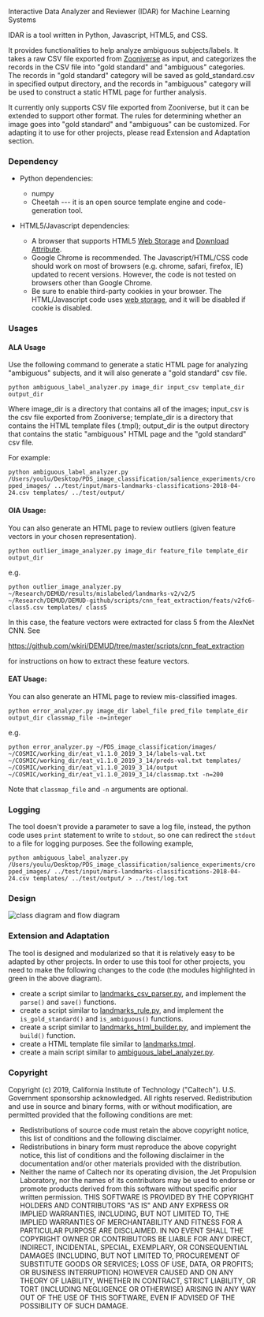 Interactive Data Analyzer and Reviewer (IDAR) for Machine Learning Systems 

IDAR is a tool written in Python, Javascript, HTML5, and CSS. 

It provides functionalities to help analyze ambiguous subjects/labels. It takes a raw CSV file exported from [Zooniverse](https://www.zooniverse.org/) as input, and categorizes the records in the CSV file into "gold standard" and "ambiguous" categories. The records in "gold standard" category will be saved as gold_standard.csv in specified output directory, and the records in "ambiguous" category will be used to construct a static HTML page for further analysis. 

It currently only supports CSV file exported from Zooniverse, but it can be extended to support other format. The rules for determining whether an image goes into "gold standard" and "ambiguous" can be customized. For adapting it to use for other projects, please read Extension and Adaptation section.

### Dependency
* Python dependencies: 
  + numpy
  + Cheetah --- it is an open source template engine and code-generation tool.
  
* HTML5/Javascript dependencies:
  + A browser that supports HTML5 [Web Storage](https://www.w3schools.com/html/html5_webstorage.asp) and [Download Attribute](https://webdesign.tutsplus.com/tutorials/quick-tip-using-the-html5-download-attribute--cms-23880).
  + Google Chrome is recommended. The Javascript/HTML/CSS code should work on most of browsers (e.g. chrome, safari, firefox, IE) updated to recent versions. However, the code is not tested on browsers other than Google Chrome. 
  + Be sure to enable third-party cookies in your browser. The HTML/Javascript code uses [web storage](https://en.wikipedia.org/wiki/Web_storage), and it will be disabled if cookie is disabled.

### Usages

#### ALA Usage
Use the following command to generate a static HTML page for analyzing "ambiguous" subjects, and it will also generate a "gold standard" csv file.

`python ambiguous_label_analyzer.py image_dir input_csv template_dir output_dir`

Where image_dir is a directory that contains all of the images; input_csv is the csv file exported from Zooniverse; template_dir is a directory that contains the HTML template files (.tmpl); output_dir is the output directory that contains the static "ambiguous" HTML page and the "gold standard" csv file.

For example: 

`python ambiguous_label_analyzer.py /Users/youlu/Desktop/PDS_image_classification/salience_experiments/cropped_images/ ../test/input/mars-landmarks-classifications-2018-04-24.csv templates/ ../test/output/`

#### OIA Usage:
You can also generate an HTML page to review outliers (given feature vectors
in your chosen representation).

`python outlier_image_analyzer.py image_dir feature_file template_dir output_dir`

e.g.

`python outlier_image_analyzer.py ~/Research/DEMUD/results/mislabeled/landmarks-v2/v2/5 ~/Research/DEMUD/DEMUD-github/scripts/cnn_feat_extraction/feats/v2fc6-class5.csv templates/ class5`

In this case, the feature vectors were extracted for class 5 from the AlexNet CNN.  See 

https://github.com/wkiri/DEMUD/tree/master/scripts/cnn_feat_extraction

for instructions on how to extract these feature vectors.

#### EAT Usage:
You can also generate an HTML page to review mis-classified images.

`python error_analyzer.py image_dir label_file pred_file template_dir output_dir classmap_file -n=integer`

e.g.

`python error_analyzer.py ~/PDS_image_classification/images/ ~/COSMIC/working_dir/eat_v1.1.0_2019_3_14/labels-val.txt ~/COSMIC/working_dir/eat_v1.1.0_2019_3_14/preds-val.txt templates/ ~/COSMIC/working_dir/eat_v1.1.0_2019_3_14/output ~/COSMIC/working_dir/eat_v1.1.0_2019_3_14/classmap.txt -n=200`

Note that `classmap_file` and `-n` arguments are optional.

### Logging

The tool doesn't provide a parameter to save a log file, instead, the python code uses `print` statement to write to `stdout`, so one can redirect the `stdout` to a file for logging purposes. See the following example,

`python ambiguous_label_analyzer.py /Users/youlu/Desktop/PDS_image_classification/salience_experiments/cropped_images/ ../test/input/mars-landmarks-classifications-2018-04-24.csv templates/ ../test/output/ > ../test/log.txt`

### Design
![class diagram and flow diagram](https://github-fn.jpl.nasa.gov/youlu/COSMIC_ALA/blob/master/design.jpg)

### Extension and Adaptation

The tool is designed and modularized so that it is relatively easy to be adapted by other projects. In order to use this tool for other projects, you need to make the following changes to the code (the modules highlighted in green in the above diagram).
* create a script similar to [landmarks_csv_parser.py](https://github-fn.jpl.nasa.gov/youlu/COSMIC_ALA/blob/master/src/parser/landmarks_csv_parser.py), and implement the `parse()` and `save()` functions.
* create a script similar to [landmarks_rule.py](https://github-fn.jpl.nasa.gov/youlu/COSMIC_ALA/blob/master/src/rule/landmarks_rule.py), and implement the `is_gold_standard()` and `is_ambiguous()` functions.
* create a script similar to [landmarks_html_builder.py](https://github-fn.jpl.nasa.gov/youlu/COSMIC_ALA/blob/master/src/html_builder/landmarks_html_builder.py), and implement the `build()` function.
* create a HTML template file similar to [landmarks.tmpl](https://github-fn.jpl.nasa.gov/youlu/COSMIC_ALA/blob/master/src/templates/landmarks.tmpl).
* create a main script similar to [ambiguous_label_analyzer.py](https://github-fn.jpl.nasa.gov/youlu/COSMIC_ALA/blob/master/src/ambiguous_label_analyzer.py).

<!--
 LocalWords:  Javascript CSV Zooniverse csv numpy firefox IE py dir tmpl CNN
 LocalWords:  outlier AlexNet stdout html
-->


### Copyright

Copyright (c) 2019, California Institute of Technology ("Caltech"). U.S. Government sponsorship acknowledged.
All rights reserved.
Redistribution and use in source and binary forms, with or without modification, are permitted provided that the following conditions are met:
*  Redistributions of source code must retain the above copyright notice, this list of conditions and the following disclaimer.
* Redistributions in binary form must reproduce the above copyright notice, this list of conditions and the following disclaimer in the documentation and/or other materials provided with the distribution.
* Neither the name of Caltech nor its operating division, the Jet Propulsion Laboratory, nor the names of its contributors may be used to endorse or promote products derived from this software without specific prior written permission.
THIS SOFTWARE IS PROVIDED BY THE COPYRIGHT HOLDERS AND CONTRIBUTORS "AS IS" AND ANY EXPRESS OR IMPLIED WARRANTIES, INCLUDING, BUT NOT LIMITED TO, THE IMPLIED WARRANTIES OF MERCHANTABILITY AND FITNESS FOR A PARTICULAR PURPOSE ARE DISCLAIMED. IN NO EVENT SHALL THE COPYRIGHT OWNER OR CONTRIBUTORS BE LIABLE FOR ANY DIRECT, INDIRECT, INCIDENTAL, SPECIAL, EXEMPLARY, OR CONSEQUENTIAL DAMAGES (INCLUDING, BUT NOT LIMITED TO, PROCUREMENT OF SUBSTITUTE GOODS OR SERVICES; LOSS OF USE, DATA, OR PROFITS; OR BUSINESS INTERRUPTION) HOWEVER CAUSED AND ON ANY THEORY OF LIABILITY, WHETHER IN CONTRACT, STRICT LIABILITY, OR TORT (INCLUDING NEGLIGENCE OR OTHERWISE) ARISING IN ANY WAY OUT OF THE USE OF THIS SOFTWARE, EVEN IF ADVISED OF THE POSSIBILITY OF SUCH DAMAGE.

